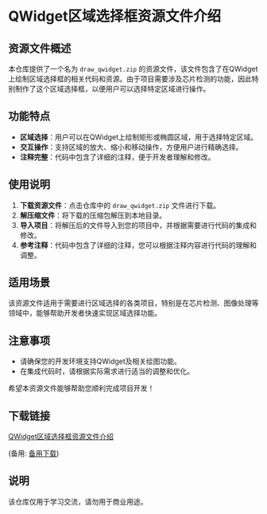 # QWidget区域选择框资源文件介绍

## 资源文件概述

本仓库提供了一个名为 `draw_qwidget.zip` 的资源文件，该文件包含了在QWidget上绘制区域选择框的相关代码和资源。由于项目需要涉及芯片检测的功能，因此特别制作了这个区域选择框，以便用户可以选择特定区域进行操作。

## 功能特点

- **区域选择**：用户可以在QWidget上绘制矩形或椭圆区域，用于选择特定区域。
- **交互操作**：支持区域的放大、缩小和移动操作，方便用户进行精确选择。
- **注释完整**：代码中包含了详细的注释，便于开发者理解和修改。

## 使用说明

1. **下载资源文件**：点击仓库中的 `draw_qwidget.zip` 文件进行下载。
2. **解压缩文件**：将下载的压缩包解压到本地目录。
3. **导入项目**：将解压后的文件导入到您的项目中，并根据需要进行代码的集成和修改。
4. **参考注释**：代码中包含了详细的注释，您可以根据注释内容进行代码的理解和调整。

## 适用场景

该资源文件适用于需要进行区域选择的各类项目，特别是在芯片检测、图像处理等领域中，能够帮助开发者快速实现区域选择功能。

## 注意事项

- 请确保您的开发环境支持QWidget及相关绘图功能。
- 在集成代码时，请根据实际需求进行适当的调整和优化。

希望本资源文件能够帮助您顺利完成项目开发！

## 下载链接
[QWidget区域选择框资源文件介绍](https://pan.quark.cn/s/71d755001787) 

(备用: [备用下载](https://pan.baidu.com/s/1G1xe0zoWGP4d6MukFBoa9Q?pwd=1234))

## 说明

该仓库仅用于学习交流，请勿用于商业用途。
